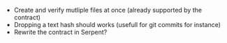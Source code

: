 * Create and verify mutliple files at once (already supported by the contract)
* Dropping a text hash should works (usefull for git commits for instance)
* Rewrite the contract in Serpent?
